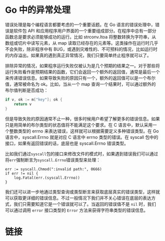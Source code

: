 # Go 中的异常处理

错误处理是每个编程语言都要考虑的一个重要话题。在 Go 语言的错误处理中，错误是软件包 API 和应用程序用户界面的一个重要组成部分。在程序中总有一部分函数总是要求必须能够成功的运行。比如 strconv.Itoa 将整数转换为字符串，从数组或切片中读写元素，从 map 读取已经存在的元素等。这类操作在运行时几乎不会失败，除非程序中有 BUG，或遇到灾难性的、不可预料的情况，比如运行时的内存溢出。如果真的遇到真正异常情况，我们只要简单终止程序就可以了。

排除异常的情况，如果程序运行失败仅被认为是几个预期的结果之一。对于那些将运行失败看作是预期结果的函数，它们会返回一个额外的返回值，通常是最后一个来传递错误信息。如果导致失败的原因只有一个，额外的返回值可以是一个布尔值，通常被命名为 ok。比如，当从一个 map 查询一个结果时，可以通过额外的布尔值判断是否成功：

```go
if v, ok := m["key"]; ok {
	return v
}
```

但是导致失败的原因通常不止一种，很多时候用户希望了解更多的错误信息。如果只是用简单的布尔类型的状态值将不能满足这个要求。在 C 语言中，默认采用一个整数类型的 errno 来表达错误，这样就可以根据需要定义多种错误类型。在 Go 语言中，syscall.Errno 就是对应 C 语言中 errno 类型的错误。在 syscall 包中的接口，如果有返回错误的话，底层也是 syscall.Errno 错误类型。

比如我们通过`syscall`包的接口来修改文件的模式时，如果遇到错误我们可以通过将`err`强制断言为`syscall.Errno`错误类型来处理：

```
err := syscall.Chmod(":invalid path:", 0666)
if err != nil {
	log.Fatal(err.(syscall.Errno))
}
```

我们还可以进一步地通过类型查询或类型断言来获取底层真实的错误类型，这样就可以获取更详细的错误信息。不过一般情况下我们并不关心错误在底层的表达方式，我们只需要知道它是一个错误就可以了。当返回的错误值不是 `nil` 时，我们可以通过调用 `error` 接口类型的 `Error` 方法来获得字符串类型的错误信息。

# 链接

